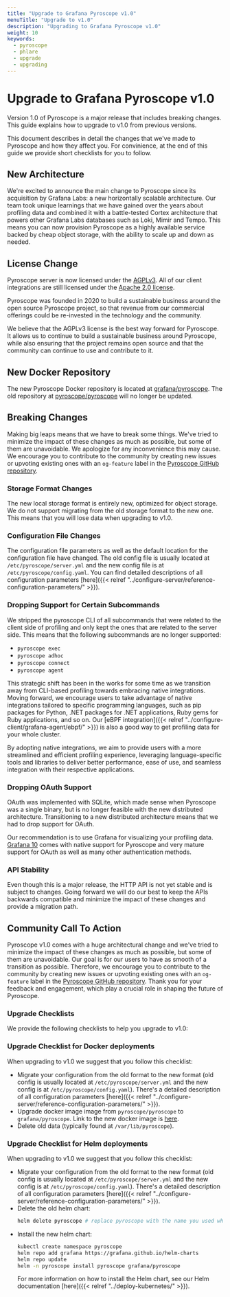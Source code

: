 ```yaml
---
title: "Upgrade to Grafana Pyroscope v1.0"
menuTitle: "Upgrade to v1.0"
description: "Upgrading to Grafana Pyroscope v1.0"
weight: 10
keywords:
  - pyroscope
  - phlare
  - upgrade
  - upgrading
---
```


# Upgrade to Grafana Pyroscope v1.0

Version 1.0 of Pyroscope is a major release that includes breaking changes. This guide explains how to upgrade to v1.0 from previous versions.

This document describes in detail the changes that we've made to Pyroscope and how they affect you. For convinience, at the end of this guide we provide short checklists for you to follow.

## New Architecture

We're excited to announce the main change to Pyroscope since its acquisition by Grafana Labs: a new horizontally scalable architecture. Our team took unique learnings that we have gained over the years about profiling data and combined it with a battle-tested Cortex architecture that powers other Grafana Labs databases such as Loki, Mimir and Tempo. This means you can now provision Pyroscope as a highly available service backed by cheap object storage, with the ability to scale up and down as needed.

## License Change

Pyroscope server is now licensed under the [AGPLv3](https://opensource.org/license/agpl-v3/). All of our client integrations are still licensed under the [Apache 2.0 license](https://opensource.org/license/apache-2-0/).

Pyroscope was founded in 2020 to build a sustainable business around the open source Pyroscope project, so that revenue from our commercial offerings could be re-invested in the technology and the community.

We believe that the AGPLv3 license is the best way forward for Pyroscope. It allows us to continue to build a sustainable business around Pyroscope, while also ensuring that the project remains open source and that the community can continue to use and contribute to it.

## New Docker Repository

The new Pyroscope Docker repository is located at [grafana/pyroscope](https://hub.docker.com/r/grafana/pyroscope). The old repository at [pyroscope/pyroscope](https://hub.docker.com/r/pyroscope/pyroscope) will no longer be updated.

## Breaking Changes

Making big leaps means that we have to break some things. We've tried to minimize the impact of these changes as much as possible, but some of them are unavoidable. We apologize for any inconvenience this may cause. We encourage you to contribute to the community by creating new issues or upvoting existing ones with an `og-feature` label in the [Pyroscope GitHub repository](https://github.com/grafana/pyroscope/labels/og-feature).

### Storage Format Changes

The new local storage format is entirely new, optimized for object storage. We do not support migrating from the old storage format to the new one. This means that you will lose data when upgrading to v1.0.

### Configuration File Changes

The configuration file parameters as well as the default location for the configuration file have changed. The old config file is usually located at `/etc/pyroscope/server.yml` and the new config file is at `/etc/pyroscope/config.yaml`. You can find detailed descriptions of all configuration parameters [here]({{< relref "../configure-server/reference-configuration-parameters/" >}}).

### Dropping Support for Certain Subcommands

We stripped the pyroscope CLI of all subcommands that were related to the client side of profiling and only kept the ones that are related to the server side. This means that the following subcommands are no longer supported:
* `pyroscope exec`
* `pyroscope adhoc`
* `pyroscope connect`
* `pyroscope agent`

This strategic shift has been in the works for some time as we transition away from CLI-based profiling towards embracing native integrations. Moving forward, we encourage users to take advantage of native integrations tailored to specific programming languages, such as pip packages for Python, .NET packages for .NET applications, Ruby gems for Ruby applications, and so on. Our [eBPF integration]({{< relref "../configure-client/grafana-agent/ebpf/" >}}) is also a good way to get profiling data for your whole cluster.

By adopting native integrations, we aim to provide users with a more streamlined and efficient profiling experience, leveraging language-specific tools and libraries to deliver better performance, ease of use, and seamless integration with their respective applications.

### Dropping OAuth Support

OAuth was implemented with SQLite, which made sense when Pyroscope was a single binary, but is no longer feasible with the new distributed architecture. Transitioning to a new distributed architecture means that we had to drop support for OAuth.

Our recommendation is to use Grafana for visualizing your profiling data. [Grafana 10](/docs/grafana/latest/whatsnew/whats-new-in-v10-0/) comes with native support for Pyroscope and very mature support for OAuth as well as many other authentication methods.

### API Stability

Even though this is a major release, the HTTP API is not yet stable and is subject to changes. Going forward we will do our best to keep the APIs backwards compatible and minimize the impact of these changes and provide a migration path.

## Community Call To Action

Pyroscope v1.0 comes with a huge architectural change and we've tried to minimize the impact of these changes as much as possible, but some of them are unavoidable. Our goal is for our users to have as smooth of a transition as possible. Therefore, we encourage you to contribute to the community by creating new issues or upvoting existing ones with an `og-feature` label in the [Pyroscope GitHub repository](https://github.com/grafana/pyroscope/labels/og-feature). Thank you for your feedback and engagement, which play a crucial role in shaping the future of Pyroscope.


### Upgrade Checklists

We provide the following checklists to help you upgrade to v1.0:

### Upgrade Checklist for Docker deployments

When upgrading to v1.0 we suggest that you follow this checklist:
* Migrate your configuration from the old format to the new format (old config is usually located at `/etc/pyroscope/server.yml` and the new config is at `/etc/pyroscope/config.yaml`). There's a detailed description of all configuration parameters [here]({{< relref "../configure-server/reference-configuration-parameters/" >}}).
* Upgrade docker image image from `pyroscope/pyroscope` to `grafana/pyroscope`. Link to the new docker image is [here](https://hub.docker.com/r/grafana/pyroscope).
* Delete old data (typically found at `/var/lib/pyroscope`).


### Upgrade Checklist for Helm deployments

When upgrading to v1.0 we suggest that you follow this checklist:
* Migrate your configuration from the old format to the new format (old config is usually located at `/etc/pyroscope/server.yml` and the new config is at `/etc/pyroscope/config.yaml`). There's a detailed description of all configuration parameters [here]({{< relref "../configure-server/reference-configuration-parameters/" >}}).
* Delete the old helm chart:
  ```bash
  helm delete pyroscope # replace pyroscope with the name you used when installing the chart
  ```
* Install the new helm chart:
  ```bash
  kubectl create namespace pyroscope
  helm repo add grafana https://grafana.github.io/helm-charts
  helm repo update
  helm -n pyroscope install pyroscope grafana/pyroscope
  ```
  For more information on how to install the Helm chart, see our Helm documentation [here]({{< relref "../deploy-kubernetes/" >}}).
